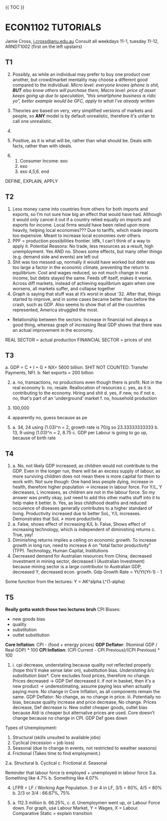 {{ TOC }}

# ECON1102 TUTORIALS

Jamie Cross, j.cross@anu.edu.au
Consult all weekdays 11-1, tuesday 11-12, ARNDT1002 (first on the left upstairs)

## T1


2. Possibly, as while an individual may prefer to buy one product over another, but crowd/market mentality may choose a different good compared to the individiual. *Micro level: everyone knows iphone is shit, ***BUT*** also know others will purchase them, Macro level: price of asset keeps going up due to speculation, "this smartphone business is ridic yo", better example would be GFC, apply to what I've already written*
3. Theories are based on very, very simplified versions of markets and people, so **ANY** model is by default unrealistic, therefore it's unfair to call one unrealistic.
4. 

5. Positive, as it is what will be, rather than what should be. Deals with facts, rather than with ideals.

6. 1. Consumer Income: exo
   2. exo
   3. exo
   4,5,6. end


DEFINE, EXPLAIN, APPLY

## T2

1. Less money came into countries from others for both imports and exports, so I’m not sure how big an effect that would have had. Although it would only cancel it out if a country relied equally on imports and exports for income. Local firms would have been relied upon more heavily, helping local economies??? Due to tariffs, which made imports too expensive. Meant to increase local economies over others.
2. PPF = production possibilities frontier. Idfk, I can’t think of a way to apply it. Potential Reasons: No trade, less resources as a result, high unemployment. Yes AND no. Shows some effects, but many other things (e.g. demand side and events) are left out
3. Shit was too messed up, normally it would have worked but debt was too large a factor in the economic climate, preventing the return to equilibrium. Cost and wages reduced, so not much change in real income, but debts stayed the same. Feeds off itself, makes it worse. Across diff markets, instead of achieving equilibrium again when one worsens, all markets suffer, and collapse together
4. Graph is saying that stuff was at it’s worst in about ’32. After that, things started to improve, and in some cases became better than before the crash, such as GDP. Also seems to show that of all the countries represented, America struggled the most. 
- Relationship between the sectors: Increase in financial not always a good thing, whereas graph of increasing Real GDP shows that there was an actual improvement in the economy. 

REAL SECTOR = actual production
FINANCIAL SECTOR = prices of shit

## T3

a. GDP = C + I + G + NX= 5600 billion. SHIT NOT COUNTED: Transfer Payments, NFI.
b. Net exports = 200 billion

2. a. no, transactions, no productions even though there is profit. Not in the real economy
   b. no, resale. Reallocation of resources 
   c. yes, as it is contributing to the economy. Hiring and shit
   d. yes, if new, no if not
   e. no, that's part of an 'underground' market
   f. no, household production
3. 100,000

4. apparently no, guess because as pe

5. a. 34, 24 using (1.03)^n = 2, growth rate is 70/g so 23.33333333333
   b. 13, 9 using (1.03)^n = 2, 8.75
   c. GDP per Labour is going to go up, because of birth rate

## T4

1. a. No, not likely GDP increased, as children would not contribute to the GDP. Even in the longer run, there will be an excess supply of labour, as more surviving children does not mean there is more capital for them to work with. Not sure though: One hand less people dying, increase in health, therefore higher population -> increase in labour force. For Y/L, Y decreases, L increases, as children are not in the labour force. So my answer was pretty okay, just need to add this other maths stuff into it to help make it better.
   b. Yes, as less childhood deaths and reduced occurence of diseases generally contributes to a higher standard of living. Productivity increased due to better SoL, Y/L increases. Demonstrates that SoL ≠ more productivity
2. a. False, shows effect of increasing K/L
   b. False, Shows effect of increasing technology, which is independent of diminishing returns
   c. True, yay!
3. Diminishing returns implies a ceiling on economic growth. To increase growth in long run, need to increase A on "total factor productivity" (TFP). Technology, Human Capital, Institutions 
4. Decreased demand for Australian resources from China, decreased investment in mining sector, decreased I (Australian Investment) because mining sector is a large contributor to Australian GDP, decreased Y, decreased econ. growth. Gdp Growth Rate = Yt/Yt(Yt-1) - 1

Some function from the lectures: Y = AK^alpha L^(1-alpha)

## T5
**Really gotta watch those two lectures bruh**
CPI Biases:
- new goods bias
- quality
- substitution
- outlet substitution

**Core Inflation**: CPI - (food + energy prices)
**GDP Deflator**: (Nominal GDP / Real GDP) * 100 
**CPI Inflation**: (CPI Current - CPI Previous)/(CPI Previous) * 100

1. i. cpi decrease, understating because quality not reflected properly (hope this'll make sense later on), substitution bias. *Understating b/c substitution bias**. Core excludes food prices, therefore no change. Prices decreased -> GDP Def decreased
ii. if *not* in basket, then it's a new product -> underestimating, assume paying less when actually paying more. No change in Core Inflation, as all components remain the same. GDP Deflator: No change, as no change in price.
iii. Potentially no bias, because quality increase and price decrease, No change. Prices decrease, Def decrease
iv. New outlet cheaper goods, outlet bias because Aldi is cheaper but alternalive prices are used. Core doesn't change because no change in CPI. GDP Def goes down 
 
Types of Unemployment:
1. Structural (skills unsuited to available jobs)
2. Cyclical (recession = job loss)
3. Seasonal (due to change in events, not restricted to weather seasons)
4. Frictional (Takes time to find employment.)

2.a. Structural
  b. Cyclical
  c. Frictional 
  d. Seasonal

Reminder that labour force is employed + unemployed in labour force
3.a. Something like 4.7%
  b. Something like 4.07%


4. LFPR = LF / Working Age Population. 3 or 4 in LF, 3/5 = 60%, 4/5 = 80%
   b. 2/3 or 3/4 : 66.67%, 75%

5. a. 112.3 million
   b. 66.25%, 
   c.
   d. Unemploymen went up, or Labour Force down. For graph, use Labour Market, Y = Wages, X = Labour. Comparative Static = explain transition
